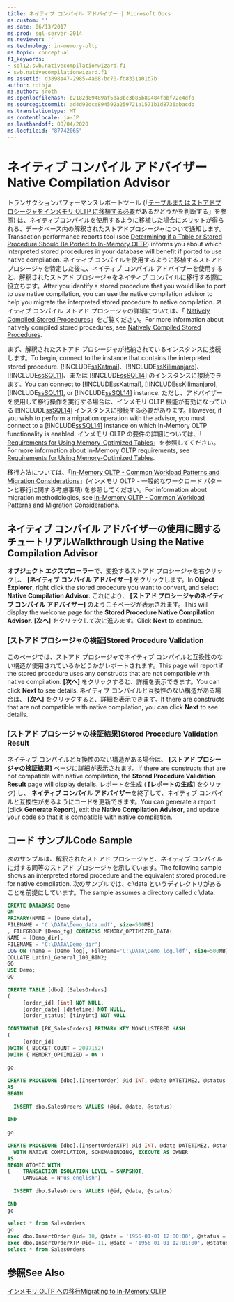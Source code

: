 ```yaml
---
title: ネイティブ コンパイル アドバイザー | Microsoft Docs
ms.custom: ''
ms.date: 06/13/2017
ms.prod: sql-server-2014
ms.reviewer: ''
ms.technology: in-memory-oltp
ms.topic: conceptual
f1_keywords:
- sql12.swb.nativecompilationwizard.f1
- swb.nativecompilationwizard.f1
ms.assetid: d3898a47-2985-4a08-bc70-fd8331a01b7b
author: rothja
ms.author: jroth
ms.openlocfilehash: b2182d89489af5da8bc3b85b89484fbbf72e4dfa
ms.sourcegitcommit: ad4d92dce894592a259721a1571b1d8736abacdb
ms.translationtype: MT
ms.contentlocale: ja-JP
ms.lasthandoff: 08/04/2020
ms.locfileid: "87742065"
---
```

# <a name="native-compilation-advisor"></a><span data-ttu-id="95f2b-102">ネイティブ コンパイル アドバイザー</span><span class="sxs-lookup"><span data-stu-id="95f2b-102">Native Compilation Advisor</span></span>
  <span data-ttu-id="95f2b-103">トランザクションパフォーマンスレポートツール (「[テーブルまたはストアドプロシージャをインメモリ OLTP に移植する必要](determining-if-a-table-or-stored-procedure-should-be-ported-to-in-memory-oltp.md)があるかどうかを判断する」を参照) は、ネイティブコンパイルを使用するように移植した場合にメリットが得られる、データベース内の解釈されたストアドプロシージャについて通知します。</span><span class="sxs-lookup"><span data-stu-id="95f2b-103">Transaction performance reports tool (see [Determining if a Table or Stored Procedure Should Be Ported to In-Memory OLTP](determining-if-a-table-or-stored-procedure-should-be-ported-to-in-memory-oltp.md)) informs you about which interpreted stored procedures in your database will benefit if ported to use native compilation.</span></span> <span data-ttu-id="95f2b-104">ネイティブ コンパイルを使用するように移植するストアド プロシージャを特定した後に、ネイティブ コンパイル アドバイザーを使用すると、解釈されたストアド プロシージャをネイティブ コンパイルに移行する際に役立ちます。</span><span class="sxs-lookup"><span data-stu-id="95f2b-104">After you identify a stored procedure that you would like to port to use native compilation, you can use the native compilation advisor to help you migrate the interpreted stored procedure to native compilation.</span></span> <span data-ttu-id="95f2b-105">ネイティブ コンパイル ストアド プロシージャの詳細については、「 [Natively Compiled Stored Procedures](natively-compiled-stored-procedures.md)」をご覧ください。</span><span class="sxs-lookup"><span data-stu-id="95f2b-105">For more information about natively compiled stored procedures, see [Natively Compiled Stored Procedures](natively-compiled-stored-procedures.md).</span></span>  
  
 <span data-ttu-id="95f2b-106">まず、解釈されたストアド プロシージャが格納されているインスタンスに接続します。</span><span class="sxs-lookup"><span data-stu-id="95f2b-106">To begin, connect to the instance that contains the interpreted stored procedure.</span></span> <span data-ttu-id="95f2b-107">[!INCLUDE[ssKatmai](../../includes/sskatmai-md.md)]、[!INCLUDE[ssKilimanjaro](../../includes/sskilimanjaro-md.md)]、[!INCLUDE[ssSQL11](../../includes/sssql11-md.md)]、または [!INCLUDE[ssSQL14](../../includes/sssql14-md.md)] のインスタンスに接続できます。</span><span class="sxs-lookup"><span data-stu-id="95f2b-107">You can connect to [!INCLUDE[ssKatmai](../../includes/sskatmai-md.md)], [!INCLUDE[ssKilimanjaro](../../includes/sskilimanjaro-md.md)], [!INCLUDE[ssSQL11](../../includes/sssql11-md.md)], or [!INCLUDE[ssSQL14](../../includes/sssql14-md.md)] instance.</span></span> <span data-ttu-id="95f2b-108">ただし、アドバイザーを使用して移行操作を実行する場合は、インメモリ OLTP 機能が有効になっている [!INCLUDE[ssSQL14](../../includes/sssql14-md.md)] インスタンスに接続する必要があります。</span><span class="sxs-lookup"><span data-stu-id="95f2b-108">However, if you wish to perform a migration operation with the advisor, you must connect to a [!INCLUDE[ssSQL14](../../includes/sssql14-md.md)] instance on which In-Memory OLTP functionality is enabled.</span></span> <span data-ttu-id="95f2b-109">インメモリ OLTP の要件の詳細については、「 [Requirements for Using Memory-Optimized Tables](memory-optimized-tables.md)」を参照してください。</span><span class="sxs-lookup"><span data-stu-id="95f2b-109">For more information about In-Memory OLTP requirements, see [Requirements for Using Memory-Optimized Tables](memory-optimized-tables.md).</span></span>  
  
 <span data-ttu-id="95f2b-110">移行方法については、「[In-Memory OLTP - Common Workload Patterns and Migration Considerations](https://msdn.microsoft.com/library/dn673538.aspx)」(インメモリ OLTP - 一般的なワークロード パターンと移行に関する考慮事項) を参照してください。</span><span class="sxs-lookup"><span data-stu-id="95f2b-110">For information about migration methodologies, see [In-Memory OLTP - Common Workload Patterns and Migration Considerations](https://msdn.microsoft.com/library/dn673538.aspx).</span></span>  
  
## <a name="walkthrough-using-the-native-compilation-advisor"></a><span data-ttu-id="95f2b-111">ネイティブ コンパイル アドバイザーの使用に関するチュートリアル</span><span class="sxs-lookup"><span data-stu-id="95f2b-111">Walkthrough Using the Native Compilation Advisor</span></span>  
 <span data-ttu-id="95f2b-112">**オブジェクト エクスプローラー**で、変換するストアド プロシージャを右クリックし、 **[ネイティブ コンパイル アドバイザー]** をクリックします。</span><span class="sxs-lookup"><span data-stu-id="95f2b-112">In **Object Explorer**, right click the stored procedure you want to convert, and select **Native Compilation Advisor**.</span></span> <span data-ttu-id="95f2b-113">これにより、 **[ストアド プロシージャのネイティブ コンパイル アドバイザー]** のようこそページが表示されます。</span><span class="sxs-lookup"><span data-stu-id="95f2b-113">This will display the welcome page for the **Stored Procedure Native Compilation Advisor**.</span></span> <span data-ttu-id="95f2b-114">**[次へ]** をクリックして次に進みます。</span><span class="sxs-lookup"><span data-stu-id="95f2b-114">Click **Next** to continue.</span></span>  
  
### <a name="stored-procedure-validation"></a><span data-ttu-id="95f2b-115">[ストアド プロシージャの検証]</span><span class="sxs-lookup"><span data-stu-id="95f2b-115">Stored Procedure Validation</span></span>  
 <span data-ttu-id="95f2b-116">このページでは、ストアド プロシージャでネイティブ コンパイルと互換性のない構造が使用されているかどうかがレポートされます。</span><span class="sxs-lookup"><span data-stu-id="95f2b-116">This page will report if the stored procedure uses any constructs that are not compatible with native compilation.</span></span> <span data-ttu-id="95f2b-117">**[次へ]** をクリックすると、詳細を表示できます。</span><span class="sxs-lookup"><span data-stu-id="95f2b-117">You can click **Next** to see details.</span></span> <span data-ttu-id="95f2b-118">ネイティブ コンパイルと互換性のない構造がある場合は、 **[次へ]** をクリックすると、詳細を表示できます。</span><span class="sxs-lookup"><span data-stu-id="95f2b-118">If there are constructs that are not compatible with native compilation, you can click **Next** to see details.</span></span>  
  
### <a name="stored-procedure-validation-result"></a><span data-ttu-id="95f2b-119">[ストアド プロシージャの検証結果]</span><span class="sxs-lookup"><span data-stu-id="95f2b-119">Stored Procedure Validation Result</span></span>  
 <span data-ttu-id="95f2b-120">ネイティブ コンパイルと互換性のない構造がある場合は、 **[ストアド プロシージャの検証結果]** ページに詳細が表示されます。</span><span class="sxs-lookup"><span data-stu-id="95f2b-120">If there are constructs that are not compatible with native compilation, the **Stored Procedure Validation Result** page will display details.</span></span> <span data-ttu-id="95f2b-121">レポートを生成 ( **[レポートの生成]** をクリック) し、 **ネイティブ コンパイル アドバイザー**を終了して、ネイティブ コンパイルと互換性があるようにコードを更新できます。</span><span class="sxs-lookup"><span data-stu-id="95f2b-121">You can generate a report (click **Generate Report**), exit the **Native Compilation Advisor**, and update your code so that it is compatible with native compilation.</span></span>  
  
## <a name="code-sample"></a><span data-ttu-id="95f2b-122">コード サンプル</span><span class="sxs-lookup"><span data-stu-id="95f2b-122">Code Sample</span></span>  
 <span data-ttu-id="95f2b-123">次のサンプルは、解釈されたストアド プロシージャと、ネイティブ コンパイルに対する同等のストアド プロシージャを示しています。</span><span class="sxs-lookup"><span data-stu-id="95f2b-123">The following sample shows an interpreted stored procedure and the equivalent stored procedure for native compilation.</span></span> <span data-ttu-id="95f2b-124">次のサンプルでは、c:\data というディレクトリがあることを前提にしています。</span><span class="sxs-lookup"><span data-stu-id="95f2b-124">The sample assumes a directory called c:\data.</span></span>  
  
```sql  
CREATE DATABASE Demo  
ON  
PRIMARY(NAME = [Demo_data],  
FILENAME = 'C:\DATA\Demo_data.mdf', size=500MB)  
, FILEGROUP [Demo_fg] CONTAINS MEMORY_OPTIMIZED_DATA(  
NAME = [Demo_dir],  
FILENAME = 'C:\DATA\Demo_dir')  
LOG ON (name = [Demo_log], Filename='C:\DATA\Demo_log.ldf', size=500MB)  
COLLATE Latin1_General_100_BIN2;  
GO  
USE Demo;  
GO  
  
CREATE TABLE [dbo].[SalesOrders]  
(  
     [order_id] [int] NOT NULL,  
     [order_date] [datetime] NOT NULL,  
     [order_status] [tinyint] NOT NULL  
  
CONSTRAINT [PK_SalesOrders] PRIMARY KEY NONCLUSTERED HASH   
(  
     [order_id]  
)WITH ( BUCKET_COUNT = 2097152)  
)WITH ( MEMORY_OPTIMIZED = ON )  
  
go  
  
CREATE PROCEDURE [dbo].[InsertOrder] @id INT, @date DATETIME2, @status TINYINT  
AS   
BEGIN   
  
  INSERT dbo.SalesOrders VALUES (@id, @date, @status)  
  
END  
  
go  
  
CREATE PROCEDURE [dbo].[InsertOrderXTP] @id INT, @date DATETIME2, @status TINYINT  
  WITH NATIVE_COMPILATION, SCHEMABINDING, EXECUTE AS OWNER  
AS   
BEGIN ATOMIC WITH   
(    TRANSACTION ISOLATION LEVEL = SNAPSHOT,  
     LANGUAGE = N'us_english')  
  
  INSERT dbo.SalesOrders VALUES (@id, @date, @status)  
  
END  
go  
  
select * from SalesOrders  
go  
exec dbo.InsertOrder @id= 10, @date = '1956-01-01 12:00:00', @status = 1 ;  
exec dbo.InsertOrderXTP @id= 11, @date = '1956-01-01 12:01:00', @status = 2 ;  
select * from SalesOrders  
```  
  
## <a name="see-also"></a><span data-ttu-id="95f2b-125">参照</span><span class="sxs-lookup"><span data-stu-id="95f2b-125">See Also</span></span>  
 [<span data-ttu-id="95f2b-126">インメモリ OLTP への移行</span><span class="sxs-lookup"><span data-stu-id="95f2b-126">Migrating to In-Memory OLTP</span></span>](migrating-to-in-memory-oltp.md)  
  
  
